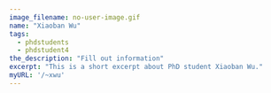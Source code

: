 ```yaml
---
image_filename: no-user-image.gif
name: "Xiaoban Wu"
tags:
  - phdstudents
  - phdstudent4
the_description: "Fill out information"
excerpt: "This is a short excerpt about PhD student Xiaoban Wu."
myURL: '/~xwu'
---
```

